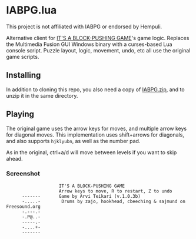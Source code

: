 # IABPG.lua

This project is not affiliated with IABPG or endorsed by Hempuli.

Alternative client for [IT'S A BLOCK-PUSHING GAME](https://hempuli.itch.io/its-a-block-pushing-game)'s game logic. Replaces the Multimedia Fusion GUI Windows binary with a curses-based Lua console script. Puzzle layout, logic, movement, undo, etc all use the original game scripts.

## Installing

In addition to cloning this repo, you also need a copy of [IABPG.zip](https://hempuli.itch.io/its-a-block-pushing-game), and to unzip it in the same directory.

## Playing

The original game uses the arrow keys for moves, and multiple arrow keys for diagonal moves. This implementation uses shift+arrows for diagonals, and also supports `hjklyubn`, as well as the number pad.

As in the original, ctrl+a/d will move between levels if you want to skip ahead.

### Screenshot

```
                    IT'S A BLOCK-PUSHING GAME
                    Arrow keys to move, R to restart, Z to undo
      -------       Game by Arvi Teikari (v.1.0.3b)
      -.....-        Drums by zajo, hookhead, cbeeching & sajmund on Freesound.org
      -.---.-
      -.P@..-
      -----.-
      -....+-
      -------


```